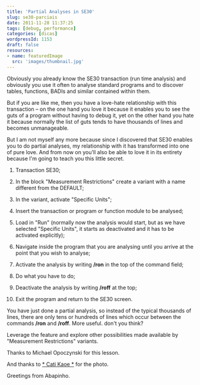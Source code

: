 ```yaml
---
title: 'Partial Analyses in SE30'
slug: se30-parciais
date: 2011-11-28 11:37:25
tags: [debug, performance]
categories: [dicas]
wordpressId: 1153
draft: false
resources:
- name: featuredImage
  src: 'images/thumbnail.jpg'
---
```

Obviously you already know the SE30 transaction (run time analysis) and obviously you use it often to analyse standard programs and to discover tables, functions, BADIs and similar contained within them.

But if you are like me, then you have a love-hate relationship with this transaction – on the one hand you love it because it enables you to see the guts of a program without having to debug it, yet on the other hand you hate it because normally the list of guts tends to have thousands of lines and becomes unmanageable.

But I am not myself any more because since I discovered that SE30 enables you to do partial analyses, my relationship with it has transformed into one of pure love. And from now on you'll also be able to love it in its entirety because I'm going to teach you this little secret.

  1. Transaction SE30;

  2. In the block "Measurement Restrictions" create a variant with a name different from the DEFAULT;

  3. In the variant, activate "Specific Units";

  4. Insert the transaction or program or function module to be analysed;

  5. Load in "Run" (normally now the analysis would start, but as we have selected "Specific Units", it starts as deactivated and it has to be activated explicitly);

  6. Navigate inside the program that you are analysing until you arrive at the point that you wish to analyse;

  7. Activate the analysis by writing **/ron** in the top of the command field;

  8. Do what you have to do;

  9. Deactivate the analysis by writing **/roff** at the top;

  10. Exit the program and return to the SE30 screen.

You have just done a partial analysis, so instead of the typical thousands of lines, there are only tens or hundreds of lines which occur between the commands **/ron** and **/roff**. More useful. don't you think?

Leverage the feature and explore other possibilities made available by "Measurement Restrictions" variants.

Thanks to Michael Opoczynski for this lesson.

And thanks to [* Cati Kaoe *][1] for the photo.

Greetings from Abapinho.

   [1]: https://www.flickr.com/photos/catikaoe/3234711319/in/photostream/
